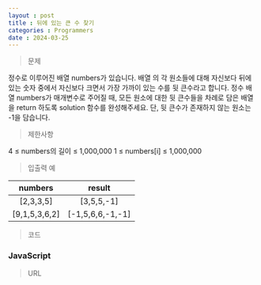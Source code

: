 ```yaml
---
layout : post
title : 뒤에 있는 큰 수 찾기
categories : Programmers
date : 2024-03-25
---
```

> 문제<br>

정수로 이루어진 배열 numbers가 있습니다. 배열 의 각 원소들에 대해 자신보다 뒤에 있는 숫자 중에서 자신보다 크면서 가장 가까이 있는 수를 뒷 큰수라고 합니다.
정수 배열 numbers가 매개변수로 주어질 때, 모든 원소에 대한 뒷 큰수들을 차례로 담은 배열을 return 하도록 solution 함수를 완성해주세요. 단, 뒷 큰수가 존재하지 않는 원소는 -1을 담습니다.

> 제한사항<br>

4 ≤ numbers의 길이 ≤ 1,000,000
1 ≤ numbers[i] ≤ 1,000,000

> 입출력 예<br>

|numbers|result|
|:--:|:--:|
|[2,3,3,5]|[3,5,5,-1]|
|[9,1,5,3,6,2]|[-1,5,6,6,-1,-1]|

> 코드

### JavaScript


> URL
